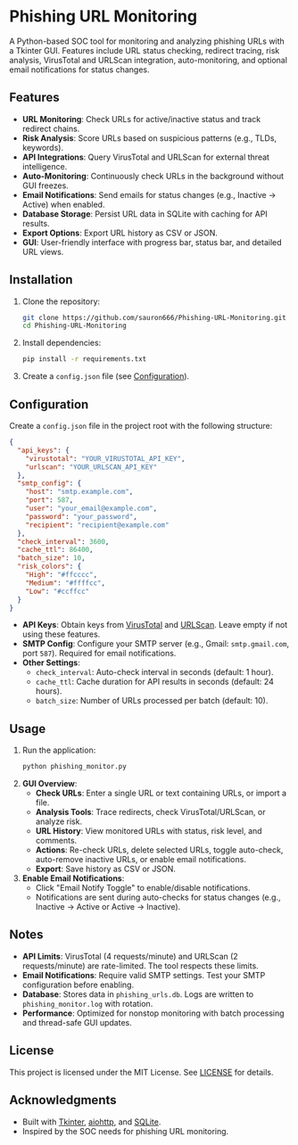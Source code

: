 # Phishing URL Monitoring

A Python-based SOC tool for monitoring and analyzing phishing URLs with a Tkinter GUI. Features include URL status checking, redirect tracing, risk analysis, VirusTotal and URLScan integration, auto-monitoring, and optional email notifications for status changes.

## Features
- **URL Monitoring**: Check URLs for active/inactive status and track redirect chains.
- **Risk Analysis**: Score URLs based on suspicious patterns (e.g., TLDs, keywords).
- **API Integrations**: Query VirusTotal and URLScan for external threat intelligence.
- **Auto-Monitoring**: Continuously check URLs in the background without GUI freezes.
- **Email Notifications**: Send emails for status changes (e.g., Inactive → Active) when enabled.
- **Database Storage**: Persist URL data in SQLite with caching for API results.
- **Export Options**: Export URL history as CSV or JSON.
- **GUI**: User-friendly interface with progress bar, status bar, and detailed URL views.

## Installation
1. Clone the repository:
   ```bash
   git clone https://github.com/sauron666/Phishing-URL-Monitoring.git
   cd Phishing-URL-Monitoring
   ```
2. Install dependencies:
   ```bash
   pip install -r requirements.txt
   ```
3. Create a `config.json` file (see [Configuration](#configuration)).

## Configuration
Create a `config.json` file in the project root with the following structure:
```json
{
  "api_keys": {
    "virustotal": "YOUR_VIRUSTOTAL_API_KEY",
    "urlscan": "YOUR_URLSCAN_API_KEY"
  },
  "smtp_config": {
    "host": "smtp.example.com",
    "port": 587,
    "user": "your_email@example.com",
    "password": "your_password",
    "recipient": "recipient@example.com"
  },
  "check_interval": 3600,
  "cache_ttl": 86400,
  "batch_size": 10,
  "risk_colors": {
    "High": "#ffcccc",
    "Medium": "#ffffcc",
    "Low": "#ccffcc"
  }
}
```
- **API Keys**: Obtain keys from [VirusTotal](https://www.virustotal.com/) and [URLScan](https://urlscan.io/). Leave empty if not using these features.
- **SMTP Config**: Configure your SMTP server (e.g., Gmail: `smtp.gmail.com`, port `587`). Required for email notifications.
- **Other Settings**:
  - `check_interval`: Auto-check interval in seconds (default: 1 hour).
  - `cache_ttl`: Cache duration for API results in seconds (default: 24 hours).
  - `batch_size`: Number of URLs processed per batch (default: 10).

## Usage
1. Run the application:
   ```bash
   python phishing_monitor.py
   ```
2. **GUI Overview**:
   - **Check URLs**: Enter a single URL or text containing URLs, or import a file.
   - **Analysis Tools**: Trace redirects, check VirusTotal/URLScan, or analyze risk.
   - **URL History**: View monitored URLs with status, risk level, and comments.
   - **Actions**: Re-check URLs, delete selected URLs, toggle auto-check, auto-remove inactive URLs, or enable email notifications.
   - **Export**: Save history as CSV or JSON.
3. **Enable Email Notifications**:
   - Click "Email Notify Toggle" to enable/disable notifications.
   - Notifications are sent during auto-checks for status changes (e.g., Inactive → Active or Active → Inactive).

## Notes
- **API Limits**: VirusTotal (4 requests/minute) and URLScan (2 requests/minute) are rate-limited. The tool respects these limits.
- **Email Notifications**: Require valid SMTP settings. Test your SMTP configuration before enabling.
- **Database**: Stores data in `phishing_urls.db`. Logs are written to `phishing_monitor.log` with rotation.
- **Performance**: Optimized for nonstop monitoring with batch processing and thread-safe GUI updates.


## License
This project is licensed under the MIT License. See [LICENSE](LICENSE) for details.

## Acknowledgments
- Built with [Tkinter](https://docs.python.org/3/library/tkinter.html), [aiohttp](https://docs.aiohttp.org/), and [SQLite](https://www.sqlite.org/).
- Inspired by the SOC needs for phishing URL monitoring.
